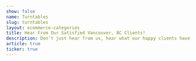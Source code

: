 ```yaml
---
show: false
name: Turntables
slug: turntables
layout: ecommerce-categories
title: Hear From Our Satisfied Vancouver, BC Clients!
description: Don’t just hear from us, hear what our happy clients have to say - from home entertainment systems in Vancouver, BC to commercial AV in White Rock, BC and more!
article: true
ticker: true
---
```

